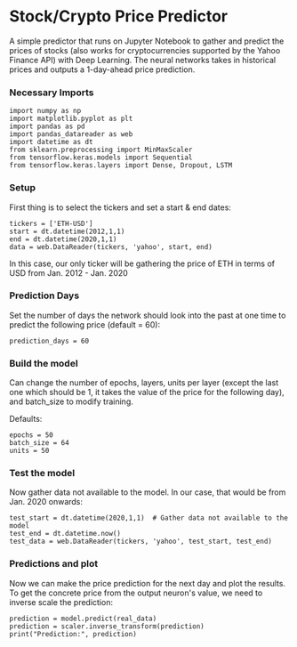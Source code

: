 # Stock/Crypto Price Predictor
A simple predictor that runs on Jupyter Notebook to gather and predict the prices of stocks (also works for cryptocurrencies supported by the Yahoo Finance API) with Deep Learning. The neural networks takes in historical prices and outputs a 1-day-ahead price prediction.

### Necessary Imports

    import numpy as np
    import matplotlib.pyplot as plt
    import pandas as pd
    import pandas_datareader as web
    import datetime as dt
    from sklearn.preprocessing import MinMaxScaler
    from tensorflow.keras.models import Sequential
    from tensorflow.keras.layers import Dense, Dropout, LSTM

### Setup
First thing is to select the tickers and set a start & end dates:
    
    tickers = ['ETH-USD']
    start = dt.datetime(2012,1,1)
    end = dt.datetime(2020,1,1)
    data = web.DataReader(tickers, 'yahoo', start, end)

In this case, our only ticker will be gathering the price of ETH in terms of USD from Jan. 2012 - Jan. 2020

### Prediction Days
Set the number of days the network should look into the past at one time to predict the following price (default = 60):

    prediction_days = 60 
    
### Build the model
Can change the number of epochs, layers, units per layer (except the last one which should be 1, it takes the value of the price for the following day), and batch_size to modify training.

Defaults:

    epochs = 50
    batch_size = 64
    units = 50

### Test the model
Now gather data not available to the model. In our case, that would be from Jan. 2020 onwards:

    test_start = dt.datetime(2020,1,1)  # Gather data not available to the model
    test_end = dt.datetime.now()
    test_data = web.DataReader(tickers, 'yahoo', test_start, test_end)
    
### Predictions and plot
Now we can make the price prediction for the next day and plot the results. To get the concrete price from the output neuron's value, we need to inverse scale the prediction:

    prediction = model.predict(real_data)
    prediction = scaler.inverse_transform(prediction)
    print("Prediction:", prediction)
